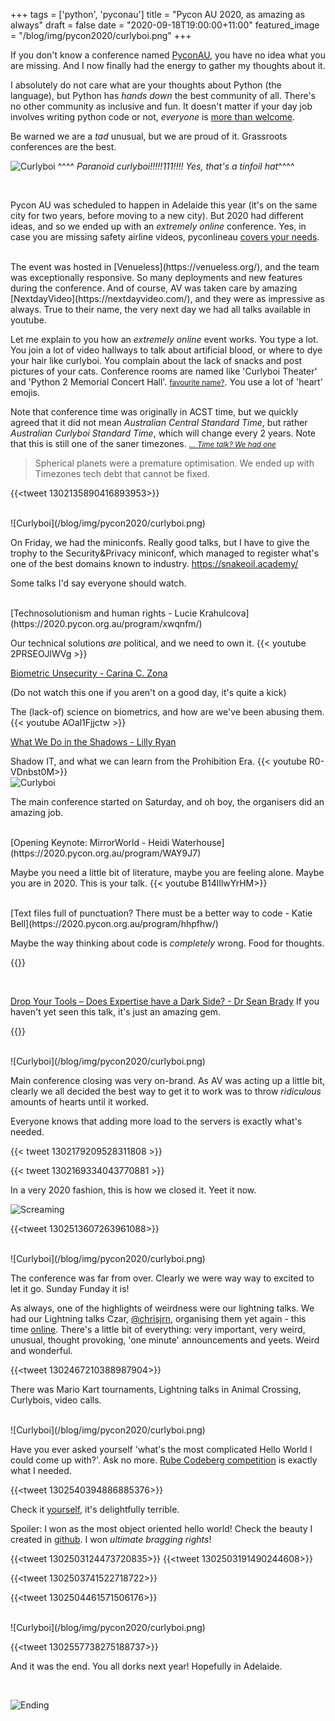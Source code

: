+++
tags = ['python', 'pyconau']
title = "Pycon AU 2020, as amazing as always"
draft = false
date = "2020-09-18T19:00:00+11:00"
featured_image = "/blog/img/pycon2020/curlyboi.png"
+++

If you don't know a conference named [PyconAU](https://2020.pycon.org.au/), you have no idea what you are missing. And I now finally had the energy to gather my thoughts about it.


<!--more-->

I absolutely do not care what are your thoughts about Python (the language),
but Python has _hands down_ the best community of all. There's no other community as inclusive and fun. It doesn't matter if your day job involves writing python code or not, _everyone_ is [more than welcome](https://2020.pycon.org.au/culture/).

Be warned we are a _tad_ unusual, but we are proud of it. Grassroots conferences are the best.

![Curlyboi](/blog/img/pycon2020/curlyboi.png)
^^^^ _Paranoid curlyboi!!!!!111!!!! Yes, that's a tinfoil hat_^^^^

<br/>

Pycon AU was scheduled to happen in Adelaide this year (it's on the same city for two years, before moving to a new city). But 2020 had different ideas, and so we ended up with
an _extremely online_ conference. Yes, in case you are missing safety airline videos, pyconlineau [covers your needs](https://www.youtube.com/watch?v=AQ9Dm0ewwZA).

<br/>
The event was hosted in [Venueless](https://venueless.org/), and the team was exceptionally responsive. So many deployments and new features during the conference.
And of course, AV was taken care by amazing [NextdayVideo](https://nextdayvideo.com/), and they were as impressive as always. True to their name, the very next day we had all talks available in youtube.


Let me explain to you how an _extremely online_ event works.
You type a lot. You join a lot of video hallways to talk about artificial blood, or where to dye your hair like curlyboi. You complain about the lack of snacks and post pictures of your cats. Conference rooms are named like 'Curlyboi Theater' and 'Python 2 Memorial Concert Hall'. <small> [favourite name?](https://twitter.com/CgCnu/status/1302076669306392576?s=20)</small>. You use a lot of 'heart' emojis.  


Note that conference time was originally in ACST time, but we quickly agreed that it did not mean _Australian Central Standard Time_, but rather _Australian Curlyboi Standard Time_, which will change every 2 years. Note that this is still one of the saner timezones. <small>_[... Time talk? We had one](https://2020.pycon.org.au/program/ddcvam/)_</small>


<blockquote>Spherical planets were a premature optimisation. We ended up with Timezones tech debt that cannot be fixed. </blockquote>

{{<tweet 1302135890416893953>}}


<br/>
![Curlyboi](/blog/img/pycon2020/curlyboi.png)
<br/>

On Friday, we had the miniconfs. Really good talks, but I have to give the trophy to the Security&Privacy miniconf, which managed to register what's one of the best domains known to industry.
<https://snakeoil.academy/>

Some talks I'd say everyone should watch.

<br/>
[Technosolutionism and human rights - Lucie Krahulcova](https://2020.pycon.org.au/program/xwqnfm/)

Our technical solutions _are_ political, and we need to own it.
{{< youtube 2PRSEOJlWVg >}}
<br/>

[Biometric Unsecurity - Carina C. Zona](https://2020.pycon.org.au/program/9l3nty/)

(Do not watch this one if you aren't on a good day, it's quite a kick)

The (lack-of) science on biometrics, and how are we've been abusing them.
{{< youtube AOal1Fjjctw >}}
<br/>

[What We Do in the Shadows -  Lilly Ryan](https://2020.pycon.org.au/program/dm7uvv/)

Shadow IT, and what we can learn from the Prohibition Era.
{{< youtube R0-VDnbst0M>}}
<br/>
![Curlyboi](/blog/img/pycon2020/curlyboi.png)
<br/>

The main conference started on Saturday, and oh boy, the organisers did an amazing job.

<br/>
[Opening Keynote: MirrorWorld - Heidi Waterhouse](https://2020.pycon.org.au/program/WAY9J7)

Maybe you need a little bit of literature, maybe you are feeling alone. Maybe you are in 2020.
This is your talk.
{{< youtube B14lIlwYrHM>}}

<br/>
[Text files full of punctuation? There must be a better way to code - Katie Bell](https://2020.pycon.org.au/program/hhpfhw/)

Maybe the way thinking about code is _completely_ wrong. Food for thoughts.

{{<youtube U33L10xoWzM>}}

<br/>

[Drop Your Tools – Does Expertise have a Dark Side? - Dr Sean Brady](https://2020.pycon.org.au/program/sfqqtu/)
If you haven't yet seen this talk, it's just an amazing gem.

{{<youtube Yv4tI6939q0>}}

<br/>
![Curlyboi](/blog/img/pycon2020/curlyboi.png)
<br/>

Main conference closing was very on-brand. As AV was acting up a little bit, clearly we all decided the best way to get it to work was to throw _ridiculous_ amounts of hearts until it worked.

Everyone knows that adding more load to the servers is exactly what's needed.

{{< tweet 1302179209528311808 >}}

{{< tweet 1302169334043770881 >}}

In a very 2020 fashion, this is how we closed it. Yeet it now.

![Screaming](/blog/img/pycon2020/closing.png)

{{<tweet 1302513607263961088>}}

<br/>
![Curlyboi](/blog/img/pycon2020/curlyboi.png)
<br/>

The conference was far from over. Clearly we were way way to excited to let it go.
Sunday Funday it is!

As always, one of the highlights of weirdness were our lightning talks. We had our Lightning talks Czar, [@chrisjrn](https://twitter.com/chrisjrn), organising them yet again - this time [online](https://www.youtube.com/watch?v=1FJ467Tsf34&
). There's a little bit of everything: very important, very weird, unusual, thought provoking, 'one minute' announcements and yeets. Weird and wonderful.

{{<tweet 1302467210388987904>}}

There was Mario Kart tournaments, Lightning talks in Animal Crossing, Curlybois, video calls.


<br/>
![Curlyboi](/blog/img/pycon2020/curlyboi.png)
<br/>

Have you ever asked yourself 'what's the most complicated Hello World I could come up with?'. Ask no more. [Rube Codeberg competition](https://2020.pycon.org.au/program/sun/) is exactly what I needed.

{{<tweet 1302540394886885376>}}


Check it [yourself](https://www.youtube.com/watch?v=16q8LVfVkHI), it's delightfully terrible.

Spoiler: I won as the most object oriented hello world! Check the beauty I created in [github](https://github.com/cintiadr/pycon-helloworld). I won _ultimate bragging rights_!

{{<tweet 1302503124473720835>}}
{{<tweet 1302503191490244608>}}

{{<tweet 1302503741522718722>}}

{{<tweet 1302504461571506176>}}


<br/>
![Curlyboi](/blog/img/pycon2020/curlyboi.png)
<br/>


{{<tweet 1302557738275188737>}}

And it was the end. You all dorks next year! Hopefully in Adelaide.

<br/>

![Ending](/blog/img/pycon2020/ending.jpg)
